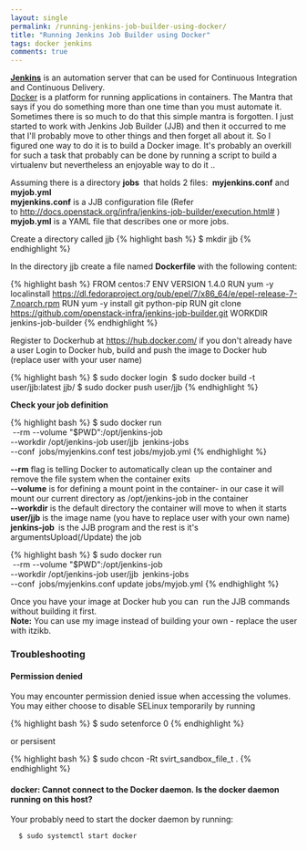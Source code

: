 ```yaml
---
layout: single
permalink: /running-jenkins-job-builder-using-docker/
title: "Running Jenkins Job Builder using Docker"
tags: docker jenkins
comments: true
---
```

[**Jenkins**](https://jenkins.io/) is an automation server that can be used for&nbsp;Continuous Integration and Continuous Delivery.  
[Docker](https://www.docker.com/) is a platform for running applications in containers. The Mantra that says if you do something more than one time than you must automate it.  
Sometimes there is so much to do that this simple mantra is forgotten. I just started to work with Jenkins Job Builder (JJB) and then it occurred to me that I'll probably move to other things and then forget all about it. So I figured one way to do it is to build a Docker image. It's probably an overkill for such a task that probably can be done by running a script to build a virtualenv but nevertheless an enjoyable way to do it ..  

Assuming there is a directory **jobs&nbsp;** that holds 2 files:&nbsp; **myjenkins.conf** and **myjob.yml**  
**myjenkins.conf** is a JJB configuration file (Refer to&nbsp;http://docs.openstack.org/infra/jenkins-job-builder/execution.html# )  
**myjob.yml** is a YAML file that&nbsp;describes&nbsp;one or more jobs.  

Create a directory called jjb
  {% highlight bash %}
    $ mkdir jjb
  {% endhighlight %}

In the directory jjb create a file named **Dockerfile** with the following content:

  {% highlight bash %}
    FROM centos:7
    ENV VERSION 1.4.0
    RUN yum -y localinstall https://dl.fedoraproject.org/pub/epel/7/x86_64/e/epel-release-7-7.noarch.rpm
    RUN yum -y install git python-pip
    RUN git clone https://github.com/openstack-infra/jenkins-job-builder.git
    WORKDIR jenkins-job-builder
  {% endhighlight %}

Register to Dockerhub at&nbsp;https://hub.docker.com/ if you don't already have a user Login to Docker hub, build and push the image to Docker hub (replace user with your user name)

  {% highlight bash %}
    $ sudo docker login 
    $ sudo docker build -t user/jjb:latest jjb/
    $ sudo docker push user/jjb
  {% endhighlight %}

**Check your job definition**

  {% highlight bash %}
    $ sudo docker run \
      --rm --volume "$PWD":/opt/jenkins-job \
      --workdir /opt/jenkins-job user/jjb  jenkins-jobs \
      --conf  jobs/myjenkins.conf test jobs/myjob.yml
  {% endhighlight %}

**--rm** flag is telling Docker to&nbsp;automatically clean up the container and remove the file system when the container exits  
**--volume** is for defining a mount point in the container- in our case it will mount our current directory as /opt/jenkins-job in the container  
**--workdir** is the default directory the container will move to when it starts  
**user/jjb** is the image name (you have to replace user with your own name)  
**jenkins-job&nbsp;** is the JJB program and the rest is it's argumentsUpload(/Update) the job  

  {% highlight bash %}
    $ sudo docker run \
      --rm --volume "$PWD":/opt/jenkins-job \
      --workdir /opt/jenkins-job user/jjb  jenkins-jobs \
      --conf  jobs/myjenkins.conf update jobs/myjob.yml
  {% endhighlight %}

Once you have your image at Docker hub you can &nbsp;run the JJB commands without building it first.  
**Note:** You can use my image instead of building your own - replace the user with itzikb.

### **Troubleshooting**

#### Permission denied
You may encounter permission denied issue when accessing the volumes. You may either choose to disable SELinux temporarily by running

  {% highlight bash %}
    $ sudo setenforce 0
  {% endhighlight %}

or persisent

  {% highlight bash %}
    $ sudo chcon -Rt svirt_sandbox_file_t .
  {% endhighlight %}

#### docker: Cannot connect to the Docker daemon. Is the docker daemon running on this host?
Your probably need to start the docker daemon by running:

  ``` shell
    $ sudo systemctl start docker
  ```

